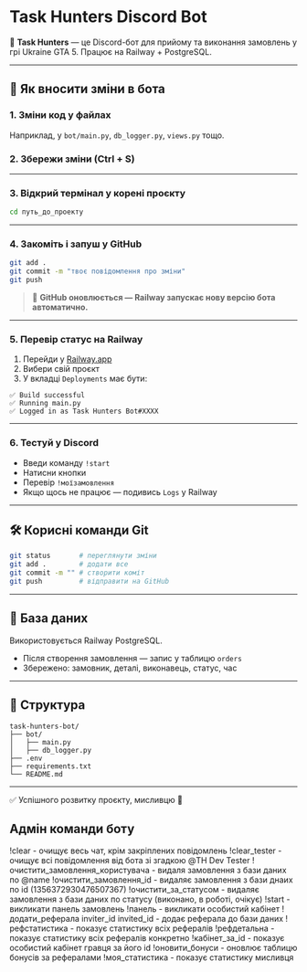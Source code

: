 # Task Hunters Discord Bot

🎯 **Task Hunters** — це Discord-бот для прийому та виконання замовлень у грі Ukraine GTA 5. Працює на Railway + PostgreSQL.

---

## 🚀 Як вносити зміни в бота

### 1. Зміни код у файлах
Наприклад, у `bot/main.py`, `db_logger.py`, `views.py` тощо.

### 2. Збережи зміни (Ctrl + S)

---

### 3. Відкрий термінал у корені проєкту

```bash
cd путь_до_проекту
```

---

### 4. Закоміть і запуш у GitHub

```bash
git add .
git commit -m "твоє повідомлення про зміни"
git push
```

> 🔁 **GitHub оновлюється — Railway запускає нову версію бота автоматично.**

---

### 5. Перевір статус на Railway

1. Перейди у [Railway.app](https://railway.app)
2. Вибери свій проєкт
3. У вкладці `Deployments` має бути:
```
✅ Build successful
✅ Running main.py
✅ Logged in as Task Hunters Bot#XXXX
```

---

### 6. Тестуй у Discord

- Введи команду `!start`
- Натисни кнопки
- Перевір `!моїзамовлення`
- Якщо щось не працює — подивись `Logs` у Railway

---

## 🛠 Корисні команди Git

```bash
git status       # переглянути зміни
git add .        # додати все
git commit -m "" # створити коміт
git push         # відправити на GitHub
```

---

## 💾 База даних

Використовується Railway PostgreSQL.
- Після створення замовлення — запис у таблицю `orders`
- Збережено: замовник, деталі, виконавець, статус, час

---

## 📁 Структура

```
task-hunters-bot/
├── bot/
│   ├── main.py
│   ├── db_logger.py
├── .env
├── requirements.txt
└── README.md
```

---

✅ Успішного розвитку проєкту, мисливцю 💼


## Адмін команди боту

!clear - очищує весь чат, крім закріплених повідомлень
!clear_tester - очищує всі повідомлення від бота зі згадкою @TH Dev Tester
!очистити_замовлення_користувача - видаля замовлення з бази даних по @name
!очистити_замовлення_id - видаляє замовлення з бази днаих по id (1356372930476507367)
!очистити_за_статусом - видаляє замовлення з бази даних по статусу (виконано, в роботі, очікує)
!start - викликати панель замовлень 
!панель - викликати особистий кабінет
!додати_реферала inviter_id invited_id - додає реферала до бази даних
!рефстатистика - показує статистику всіх рефералів
!рефдетальна - показує статистику всіх рефералів конкретно
!кабінет_за_id - показує особистий кабінет гравця за його id
!оновити_бонуси - оновлює таблицю бонусів за рефералами
!моя_статистика - показує статистику мисливця